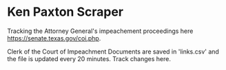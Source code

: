 # Ken Paxton Scraper 
Tracking the Attorney General's impeachement proceedings here https://senate.texas.gov/coi.php. 

Clerk of the Court of Impeachment Documents are saved in 'links.csv' and the file is updated every 20 minutes. Track changes here. 
